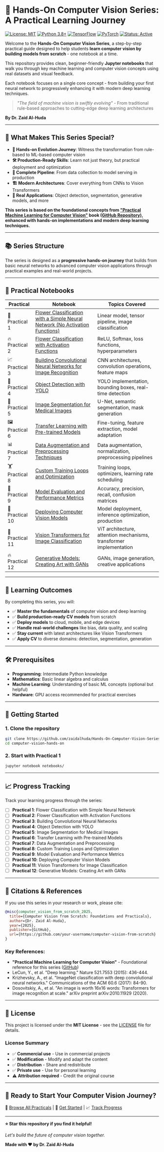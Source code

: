 # 🔬 Hands-On Computer Vision Series: A Practical Learning Journey
[![License: MIT](https://img.shields.io/badge/License-MIT-yellow.svg)](https://opensource.org/licenses/MIT)
[![Python 3.8+](https://img.shields.io/badge/python-3.8+-blue.svg)](https://www.python.org/downloads/)
[![TensorFlow](https://img.shields.io/badge/TensorFlow-Latest-orange.svg)](https://tensorflow.org/)
[![PyTorch](https://img.shields.io/badge/PyTorch-Latest-red.svg)](https://pytorch.org/)
[![Status: Active](https://img.shields.io/badge/Status-Active-green.svg)]()

Welcome to the **Hands-On Computer Vision Series**, a step-by-step practical guide designed to help students **learn computer vision by building models from scratch** - one notebook at a time.

This repository provides clean, beginner-friendly **Jupyter notebooks** that walk you through key machine learning and computer vision concepts using real datasets and visual feedback.

Each notebook focuses on a single core concept - from building your first neural network to progressively enhancing it with modern deep learning techniques.

> *"The field of machine vision is swiftly evolving"* - From traditional rule-based approaches to cutting-edge deep learning architectures

**By Dr. Zaid Al-Huda**

---

## 🎯 What Makes This Series Special?

- **🚀 Hands-on Evolution Journey**: Witness the transformation from rule-based to ML-based computer vision
- **🛠️ Production-Ready Skills**: Learn not just theory, but practical deployment and optimization
- **🔄 Complete Pipeline**: From data collection to model serving in production
- **🏗️ Modern Architectures**: Cover everything from CNNs to Vision Transformers
- **🎨 Real Applications**: Object detection, segmentation, generative models, and more

**This series is based on the foundational concepts from ["Practical Machine Learning for Computer Vision"](https://www.amazon.com/Practical-Machine-Learning-Computer-Vision/dp/1098102363) book ([GitHub Repository](https://github.com/GoogleCloudPlatform/practical-ml-vision-book)), enhanced with hands-on implementations and modern deep learning techniques.**

---

## 📚 Series Structure

The series is designed as a **progressive hands-on journey** that builds from basic neural networks to advanced computer vision applications through practical examples and real-world projects.

---

## 🧪 Practical Notebooks

| Practical | Notebook | Topics Covered |
|-----------|----------|----------------|
| 🧪 Practical 1 | [Flower Classification with a Simple Neural Network (No Activation Functions)](./notebooks/Practical%201%20-%20Flower%20Classification%20with%20a%20Simple%20Neural%20Network%20(No%20Activation%20Functions).ipynb) | Linear model, tensor pipeline, image classification |
| 🔥 Practical 2 | [Flower Classification with Activation Functions](./notebooks/Practical%202%20-%20Flower%20Classification%20with%20Activation%20Functions.ipynb) | ReLU, Softmax, loss functions, hyperparameters |
| 📈 Practical 3 | [Building Convolutional Neural Networks for Image Recognition](./notebooks/Practical%203%20-%20Building%20Convolutional%20Neural%20Networks%20for%20Image%20Recognition.ipynb) | CNN architectures, convolution operations, feature maps |
| 🎯 Practical 4 | [Object Detection with YOLO](./notebooks/Practical%204%20-%20Object%20Detection%20with%20YOLO.ipynb) | YOLO implementation, bounding boxes, real-time detection |
| 🎨 Practical 5 | [Image Segmentation for Medical Images](./notebooks/Practical%205%20-%20Image%20Segmentation%20for%20Medical%20Images.ipynb) | U-Net, semantic segmentation, mask generation |
| 🖼️ Practical 6 | [Transfer Learning with Pre-trained Models](./notebooks/Practical%206%20-%20Transfer%20Learning%20with%20Pre-trained%20Models.ipynb) | Fine-tuning, feature extraction, model adaptation |
| 📊 Practical 7 | [Data Augmentation and Preprocessing Techniques](./notebooks/Practical%207%20-%20Data%20Augmentation%20and%20Preprocessing%20Techniques.ipynb) | Data augmentation, normalization, preprocessing pipelines |
| 🏋️ Practical 8 | [Custom Training Loops and Optimization](./notebooks/Practical%208%20-%20Custom%20Training%20Loops%20and%20Optimization.ipynb) | Training loops, optimizers, learning rate scheduling |
| 🎯 Practical 9 | [Model Evaluation and Performance Metrics](./notebooks/Practical%209%20-%20Model%20Evaluation%20and%20Performance%20Metrics.ipynb) | Accuracy, precision, recall, confusion matrices |
| 🚀 Practical 10 | [Deploying Computer Vision Models](./notebooks/Practical%2010%20-%20Deploying%20Computer%20Vision%20Models.ipynb) | Model deployment, inference optimization, production |
| 🎨 Practical 11 | [Vision Transformers for Image Classification](./notebooks/Practical%2011%20-%20Vision%20Transformers%20for%20Image%20Classification.ipynb) | ViT architecture, attention mechanisms, transformer implementation |
| 🔥 Practical 12 | [Generative Models: Creating Art with GANs](./notebooks/Practical%2012%20-%20Generative%20Models%20Creating%20Art%20with%20GANs.ipynb) | GANs, image generation, creative applications |

---

## 🎯 Learning Outcomes

By completing this series, you will:

- ✅ **Master the fundamentals** of computer vision and deep learning
- ✅ **Build production-ready CV models** from scratch
- ✅ **Deploy models** to cloud, mobile, and edge devices
- ✅ **Handle real-world challenges** like bias, data quality, and scaling
- ✅ **Stay current** with latest architectures like Vision Transformers
- ✅ **Apply CV** to diverse domains: detection, segmentation, generation

---

## 🛠️ Prerequisites

- **Programming**: Intermediate Python knowledge
- **Mathematics**: Basic linear algebra and calculus
- **Machine Learning**: Understanding of basic ML concepts (optional but helpful)
- **Hardware**: GPU access recommended for practical exercises

---

## 🚀 Getting Started

### 1. Clone the repository
```bash
git clone https://github.com/zaidalhuda/Hands-On-Computer-Vision-Series-A-Practical-Learning-Journey.git
cd computer-vision-hands-on
```


### 2. Start with Practical 1
```bash
jupyter notebook notebooks/
```

---

## 📈 Progress Tracking

Track your learning progress through the series:

- [ ] **Practical 1**: Flower Classification with Simple Neural Network
- [ ] **Practical 2**: Flower Classification with Activation Functions  
- [ ] **Practical 3**: Building Convolutional Neural Networks
- [ ] **Practical 4**: Object Detection with YOLO
- [ ] **Practical 5**: Image Segmentation for Medical Images
- [ ] **Practical 6**: Transfer Learning with Pre-trained Models
- [ ] **Practical 7**: Data Augmentation and Preprocessing
- [ ] **Practical 8**: Custom Training Loops and Optimization
- [ ] **Practical 9**: Model Evaluation and Performance Metrics
- [ ] **Practical 10**: Deploying Computer Vision Models
- [ ] **Practical 11**: Vision Transformers for Image Classification
- [ ] **Practical 12**: Generative Models: Creating Art with GANs

---

## 📖 Citations & References

If you use this series in your research or work, please cite:

```bibtex
@misc{computer_vision_from_scratch_2025,
  title={Computer Vision from Scratch: Foundations and Practicals},
  author={Dr. Zaid Al-Huda},
  year={2025},
  publisher={GitHub},
  url={https://github.com/your-username/computer-vision-from-scratch}
}
```

### Key References:

- **"Practical Machine Learning for Computer Vision"** - Foundational reference for this series ([GitHub](https://github.com/your-username/practical-ml-computer-vision))
- LeCun, Y., et al. "Deep learning." Nature 521.7553 (2015): 436-444.
- Krizhevsky, A., et al. "ImageNet classification with deep convolutional neural networks." Communications of the ACM 60.6 (2017): 84-90.
- Dosovitskiy, A., et al. "An image is worth 16x16 words: Transformers for image recognition at scale." arXiv preprint arXiv:2010.11929 (2020).

---

## 📄 License

This project is licensed under the **MIT License** - see the [LICENSE](LICENSE) file for details.

### License Summary

- ✅ **Commercial use** - Use in commercial projects
- ✅ **Modification** - Modify and adapt the content
- ✅ **Distribution** - Share and redistribute
- ✅ **Private use** - Use for personal learning
- ⚠️ **Attribution required** - Credit the original course

---

## 🌟 Ready to Start Your Computer Vision Journey?

📁 [Browse All Practicals](./notebooks/) | 🚀 [Get Started](#-getting-started) | 📈 [Track Progress](#-progress-tracking)

---

**⭐ Star this repository if you find it helpful!**

*Let's build the future of computer vision together.*

**Made with ❤️ by Dr. Zaid Al-Huda**
